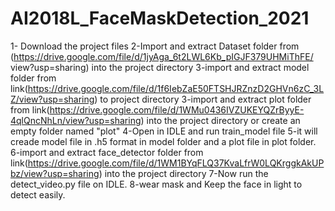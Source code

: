 # AI2018L_FaceMaskDetection_2021
1- Download the project files
2-Import and extract Dataset folder from (https://drive.google.com/file/d/1jyAga_6t2LWL6Kb_pIGJF379UHMiThFE/  view?usp=sharing) into the project directory
3-import and extract model folder from link(https://drive.google.com/file/d/1f6IebZaE50FTSHJRZnzD2GHVn6zC_3LZ/view?usp=sharing) to project directory
3-import and extract plot folder from link(https://drive.google.com/file/d/1WMu0436IVZUKEYQZrByyE-4qlQncNhLn/view?usp=sharing) into the project directory or create an empty folder named "plot"
4-Open in IDLE and run train_model file
5-it will creade model file in .h5 format in model folder and a plot file in plot folder.
6-import and extract face_detector folder from link(https://drive.google.com/file/d/1WM1BYqFLQ37KvaLfrW0LQKrggkAkUPbz/view?usp=sharing) into the project directory
7-Now run the detect_video.py file on IDLE.
8-wear mask and Keep the face in light to detect easily.

